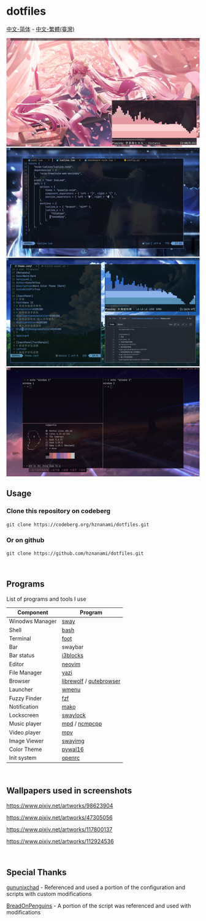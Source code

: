 # dotfiles

[中文-简体](README.zh-CN.md) - [中文-繁體(臺灣)](README.zh-TW.md)

<img src="./screenshot/screenshot1.png"/>
<img src="./screenshot/screenshot2.png"/>
<img src="./screenshot/screenshot3.png"/>
<img src="./screenshot/screenshot4.png"/>

<br>

## Usage

### Clone this repository on codeberg

```
git clone https://codeberg.org/hznanami/dotfiles.git
```

### Or on github

```
git clone https://github.com/hznanami/dotfiles.git
```

<br>

## Programs

List of programs and tools I use

| Component         | Program    |
|-------------------|------------|
| Winodws Manager   | [sway](https://github.com/swaywm/sway)    |
| Shell             | [bash](https://www.gnu.org/software/bash/bash.html)    |
| Terminal          | [foot](https://codeberg.org/dnkl/foot)    |
| Bar               | swaybar    |
| Bar status        | [i3blocks](https://github.com/vivien/i3blocks)    |
| Editor            | [neovim](https://github.com/neovim/neovim)    |
| File Manager      | [yazi](https://github.com/sxyazi/yazi)    |
| Browser           | [librewolf](https://codeberg.org/librewolf/source) / [qutebrowser](https://github.com/qutebrowser/qutebrowser)    |
| Launcher          | [wmenu](https://codeberg.org/adnano/wmenu)    |
| Fuzzy Finder      | [fzf](https://github.com/junegunn/fzf)    |
| Notification      | [mako](https://github.com/emersion/mako)    |
| Lockscreen        | [swaylock](https://github.com/swaywm/swaylock)    |
| Music player      | [mpd](https://github.com/MusicPlayerDaemon/MPD) / [ncmpcpp](https://github.com/ncmpcpp/ncmpcpp)    |
| Video player      | [mpv](https://github.com/mpv-player/mpv)    |
| Image Viewer      | [swayimg](https://github.com/artemsen/swayimg)    |
| Color Theme       | [pywal16](https://github.com/eylles/pywal16)    |
| Init system       | [openrc](https://github.com/OpenRC/openrc)    |

<br>

## Wallpapers used in screenshots 

<https://www.pixiv.net/artworks/98623904>

<https://www.pixiv.net/artworks/47305056>

<https://www.pixiv.net/artworks/117800137>

<https://www.pixiv.net/artworks/112924536>


<br>

## Special Thanks

[gununixchad](https://github.com/gnuunixchad/dotfiles) - Referenced and used a portion of the configuration and scripts with custom modifications

[BreadOnPenguins](https://github.com/BreadOnPenguins/scripts) - A portion of the script was referenced and used with modifications
